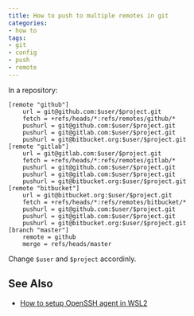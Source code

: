 ```yaml
---
title: How to push to multiple remotes in git
categories:
- how to
tags:
- git
- config
- push
- remote
---
```

In a repository:
```git {title=".git/config"}
[remote "github"]
	url = git@github.com:$user/$project.git
	fetch = +refs/heads/*:refs/remotes/github/*
	pushurl = git@github.com:$user/$project.git
	pushurl = git@gitlab.com:$user/$project.git
	pushurl = git@bitbucket.org:$user/$project.git
[remote "gitlab"]
	url = git@gitlab.com:$user/$project.git
	fetch = +refs/heads/*:refs/remotes/gitlab/*
	pushurl = git@github.com:$user/$project.git
	pushurl = git@gitlab.com:$user/$project.git
	pushurl = git@bitbucket.org:$user/$project.git
[remote "bitbucket"]
	url = git@bitbucket.org:$user/$project.git
	fetch = +refs/heads/*:refs/remotes/bitbucket/*
	pushurl = git@github.com:$user/$project.git
	pushurl = git@gitlab.com:$user/$project.git
	pushurl = git@bitbucket.org:$user/$project.git
[branch "master"]  
	remote = github
	merge = refs/heads/master
```

Change `$user` and `$project` accordinly.

## See Also
- [How to setup OpenSSH agent in WSL2](/notes/openssh_agent_wsl2 "How to setup OpenSSH agent in WSL2")
